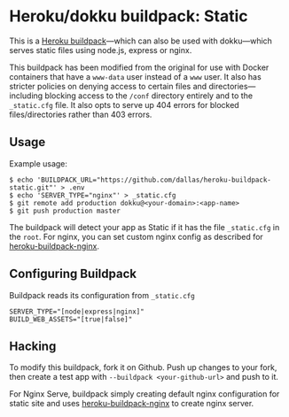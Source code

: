 Heroku/dokku buildpack: Static
============================

This is a [Heroku buildpack](http://devcenter.heroku.com/articles/buildpack)—which can also be used with dokku—which serves static files using node.js, express or nginx.

This buildpack has been modified from the original for use with Docker containers that have a `www-data` user instead of a `www` user. It also has stricter policies on denying access to certain files and directories—including blocking access to the `/conf` directory entirely and to the `_static.cfg` file. It also opts to serve up 404 errors for blocked files/directories rather than 403 errors.

Usage
-----

Example usage:

    $ echo 'BUILDPACK_URL="https://github.com/dallas/heroku-buildpack-static.git"' > .env
    $ echo 'SERVER_TYPE="nginx"' > _static.cfg
    $ git remote add production dokku@<your-domain>:<app-name>
    $ git push production master

The buildpack will detect your app as Static if it has the file `_static.cfg` in the `root`.
For nginx, you can set custom nginx config as described for [heroku-buildpack-nginx](https://github.com/abhishekmunie/heroku-buildpack-nginx).

Configuring Buildpack
---------------------

Buildpack reads its configuration from `_static.cfg`

    SERVER_TYPE="[node|express|nginx]"
    BUILD_WEB_ASSETS="[true|false]"

Hacking
-------

To modify this buildpack, fork it on Github. Push up changes to your fork, then
create a test app with `--buildpack <your-github-url>` and push to it.

For Nginx Serve, buildpack simply creating default nginx configuration for static site
and uses [heroku-buildpack-nginx](https://github.com/abhishekmunie/heroku-buildpack-nginx) to create nginx server.
